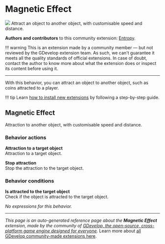 # Magnetic Effect

<img src="https://resources.gdevelop-app.com/assets/Icons/magnet.svg" class="extension-icon"></img>
Attract an object to another object, with customisable speed and distance.

**Authors and contributors** to this community extension: [Entropy](https://gd.games/Entropy).

!!! warning
    This is an extension made by a community member — but not reviewed
    by the GDevelop extension team. As such, we can't guarantee it
    meets all the quality standards of official extensions. In case of
    doubt, contact the author to know more about what the extension
    does or inspect its content before using it.

---

With this behavior, you can attract an object to another object, such as coins attracted to a player.

!!! tip
    Learn [how to install new extensions](/gdevelop5/extensions/search) by following a step-by-step guide.



## Magnetic Effect 

Attraction to another object, with customisable speed and distance. 

### Behavior actions

**Attraction to a target object**  
Attraction to a target object.

**Stop attraction**  
Stop the attraction to the target object.

### Behavior conditions

**Is attracted to the target object**  
Check if the object is attracted to the target object.

_No expressions for this behavior._


---

*This page is an auto-generated reference page about the **Magnetic Effect** extension, made by the community of [GDevelop, the open-source, cross-platform game engine designed for everyone](https://gdevelop.io/).* Learn more about [all GDevelop community-made extensions here](/gdevelop5/extensions).